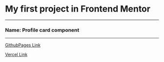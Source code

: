 # My first project in Frontend Mentor
---
### Name: Profile card component 
---
[GithubPages Link](https://fytrw.github.io/Profile-card-component/)

[Vercel Link](https://profile-card-component-one-beige.vercel.app/)


